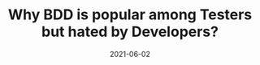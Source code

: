 ---
categories:
- Software Testing
date: '2021-06-02'
title: Why BDD is popular among Testers but hated by Developers?
---